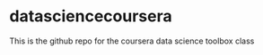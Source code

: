 datasciencecoursera
===================

This is the github repo for the coursera data science toolbox class
